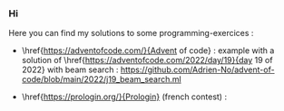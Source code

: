### Hi
Here you can find my solutions to some programming-exercices :
  * \href{https://adventofcode.com/}{Advent of code} : example with a solution of \href{https://adventofcode.com/2022/day/19}{day 19 of 2022} with beam search : https://github.com/Adrien-No/advent-of-code/blob/main/2022/j19_beam_search.ml

  * \href{https://prologin.org/}{Prologin} (french contest) : 
<!--
**Adrien-No/Adrien-No** is a special repository because its `README.md` (this file) appears on your GitHub profile.

Here are some ideas to get you started:

- 🔭 I’m currently working on ...
- 🌱 I’m currently learning ...
- 👯 I’m looking to collaborate on ...
- 🤔 I’m looking for help with ...
- 💬 Ask me about ...
- 📫 How to reach me: ...
- ⚡ Fun fact: ...
-->

